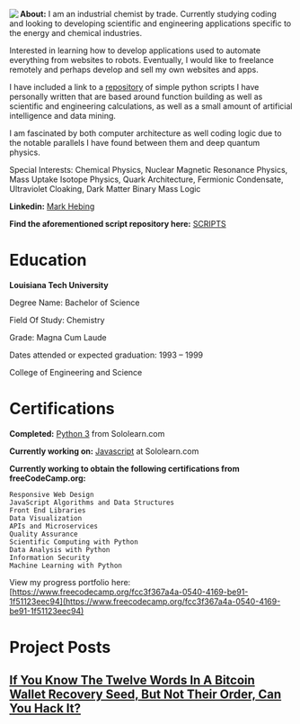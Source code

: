 <img align="left" src="https://markhebing.github.io/images/MarkHebing33.jpeg">**About:**  I am an industrial chemist by trade. Currently studying coding and looking to developing scientific and engineering applications specific to the energy and chemical industries.

Interested in learning how to develop applications used to automate everything from websites to robots. Eventually, I would like to freelance remotely and perhaps develop and sell my own websites and apps. 

I have included a link to a [repository](https://github.com/markhebing/python-scripts) of simple python scripts I have personally written that are based around function building as well as scientific and engineering calculations, as well as a small amount of artificial intelligence and data mining.

I am fascinated by both computer architecture as well coding logic due to the notable parallels I have found between them and deep quantum physics.

Special Interests:   Chemical Physics, Nuclear Magnetic Resonance Physics, Mass Uptake Isotope Physics, Quark Architecture, Fermionic Condensate, Ultraviolet Cloaking, Dark Matter Binary Mass Logic

**Linkedin:** [Mark Hebing](https://www.linkedin.com/in/markhebing)

**Find the aforementioned script repository here:** [SCRIPTS](https://github.com/markhebing/python-scripts)


# Education

**Louisiana Tech University**

Degree Name: Bachelor of Science

Field Of Study: Chemistry

Grade: Magna Cum Laude

Dates attended or expected graduation: 1993 – 1999

College of Engineering and Science


# Certifications

**Completed:**  [Python 3](https://www.sololearn.com/Certificate/1073-15576057/pdf/) from Sololearn.com

**Currently working on:** [Javascript](https://www.sololearn.com/Course/JavaScript/) at Sololearn.com

**Currently working to obtain the following certifications from freeCodeCamp.org:**

    Responsive Web Design
    JavaScript Algorithms and Data Structures
    Front End Libraries
    Data Visualization
    APIs and Microservices
    Quality Assurance
    Scientific Computing with Python
    Data Analysis with Python
    Information Security
    Machine Learning with Python

View my progress portfolio here: [https://www.freecodecamp.org/fcc3f367a4a-0540-4169-be91-1f51123eec94](https://www.freecodecamp.org/fcc3f367a4a-0540-4169-be91-1f51123eec94)

# Project Posts

## [If You Know The Twelve Words In A Bitcoin Wallet Recovery Seed, But Not Their Order, Can You Hack It?](https://markhebing.github.io/if-you-know-the-twelve-words-in-a-bitcoin-wallet-recovery-seed-but-not-their-order-can-you-hack-it/)
